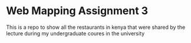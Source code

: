 # Web Mapping Assignment 3
This is a repo to show all the restaurants in kenya that were shared by the lecture during my undergraduate coures in the university